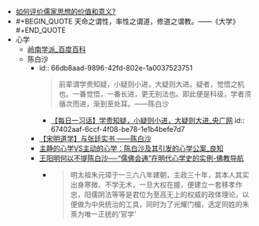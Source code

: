 - [如何评价儒家思想的价值和意义?](https://www.zhihu.com/question/35136506)
- #+BEGIN_QUOTE
  天命之谓性，率性之谓道，修道之谓教。——《大学》
  #+END_QUOTE
- 心学
	- [岭南学派_百度百科](https://baike.baidu.com/item/%E5%B2%AD%E5%8D%97%E5%AD%A6%E6%B4%BE/6474550)
	- 陈白沙
		- id:: 66db8aad-9896-42fd-802e-1a0037523751
		  >前辈谓学贵知疑，小疑则小进，大疑则大进。疑者，觉悟之机也。一番觉悟，一番长进，更无别法也。即此便是科级，学者须循次而进，渐到至处耳。——陈白沙
			- [【每日一习话】学贵知疑，小疑则小进，大疑则大进_央广网](https://news.cnr.cn/native/gd/20200122/t20200122_524946854.shtml)
			  id:: 67402aaf-6ccf-4f08-be78-1e1b4befe7d7
		- [【宋明道学】与张廷实书 ——陈白沙](https://www.douban.com/group/topic/57901559)
		- [主静的心学VS主动的心学：陈白沙及其引发的心学公案_良知](https://www.sohu.com/a/342921643_636367)
		- [王阳明何以不提陈白沙──“儒佛会通”在明代心学史的实例-佛教导航](https://www.fjdh.cn/wumin/2009/04/06551747299.html)
			- >明太祖朱元璋于一三六八年建朝，主政三十年，其本人其实出身寒微、不学无术，一旦大权在握，便建立一套移孝作忠，阳儒阴法等等是君位为至高无上的权威的政体理论，以便做为中央统治的工具，同时为了光耀门楣，选定同姓的朱熹为唯一正统的‘官学’